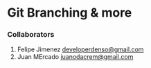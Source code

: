 # Git Branching & more


### Collaborators
1. Felipe Jimenez <developerdenso@gmail.com>
3. Juan MErcado <juanodacrem@gmail.com>
